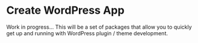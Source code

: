 # Create WordPress App

Work in progress... This will be a set of packages that allow you to quickly get up and running with WordPress plugin / theme development.
